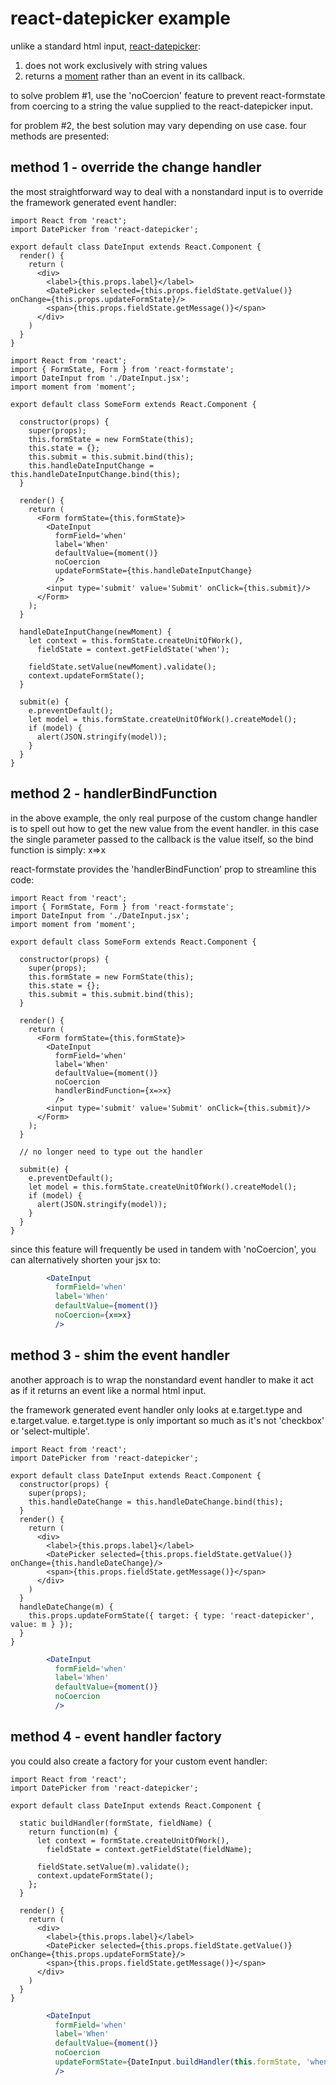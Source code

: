 # react-datepicker example

unlike a standard html input, [react-datepicker](https://github.com/Hacker0x01/react-datepicker):

1. does not work exclusively with string values
2. returns a [moment](http://momentjs.com/) rather than an event in its callback.

to solve problem #1, use the 'noCoercion' feature to prevent react-formstate from coercing to a string the value supplied to the react-datepicker input.

for problem #2, the best solution may vary depending on use case. four methods are presented:

## method 1 - override the change handler

the most straightforward way to deal with a nonstandard input is to override the framework generated event handler:

```es6
import React from 'react';
import DatePicker from 'react-datepicker';

export default class DateInput extends React.Component {
  render() {
    return (
      <div>
        <label>{this.props.label}</label>
        <DatePicker selected={this.props.fieldState.getValue()} onChange={this.props.updateFormState}/>
        <span>{this.props.fieldState.getMessage()}</span>
      </div>
    )
  }
}
```

```es6
import React from 'react';
import { FormState, Form } from 'react-formstate';
import DateInput from './DateInput.jsx';
import moment from 'moment';

export default class SomeForm extends React.Component {

  constructor(props) {
    super(props);
    this.formState = new FormState(this);
    this.state = {};
    this.submit = this.submit.bind(this);
    this.handleDateInputChange = this.handleDateInputChange.bind(this);
  }

  render() {
    return (
      <Form formState={this.formState}>
        <DateInput
          formField='when'
          label='When'
          defaultValue={moment()}
          noCoercion
          updateFormState={this.handleDateInputChange}
          />
        <input type='submit' value='Submit' onClick={this.submit}/>
      </Form>
    );
  }

  handleDateInputChange(newMoment) {
    let context = this.formState.createUnitOfWork(),
      fieldState = context.getFieldState('when');

    fieldState.setValue(newMoment).validate();
    context.updateFormState();
  }

  submit(e) {
    e.preventDefault();
    let model = this.formState.createUnitOfWork().createModel();
    if (model) {
      alert(JSON.stringify(model));
    }
  }
}
```

## method 2 - handlerBindFunction

in the above example, the only real purpose of the custom change handler is to spell out how to get the new value from the event handler. in this case the single parameter passed to the callback is the value itself, so the bind function is simply: x=>x

react-formstate provides the 'handlerBindFunction' prop to streamline this code:

```es6
import React from 'react';
import { FormState, Form } from 'react-formstate';
import DateInput from './DateInput.jsx';
import moment from 'moment';

export default class SomeForm extends React.Component {

  constructor(props) {
    super(props);
    this.formState = new FormState(this);
    this.state = {};
    this.submit = this.submit.bind(this);
  }

  render() {
    return (
      <Form formState={this.formState}>
        <DateInput
          formField='when'
          label='When'
          defaultValue={moment()}
          noCoercion
          handlerBindFunction={x=>x}
          />
        <input type='submit' value='Submit' onClick={this.submit}/>
      </Form>
    );
  }

  // no longer need to type out the handler

  submit(e) {
    e.preventDefault();
    let model = this.formState.createUnitOfWork().createModel();
    if (model) {
      alert(JSON.stringify(model));
    }
  }
}
```

since this feature will frequently be used in tandem with 'noCoercion', you can alternatively shorten your jsx to:

```jsx
        <DateInput
          formField='when'
          label='When'
          defaultValue={moment()}
          noCoercion={x=>x}
          />
```

## method 3 - shim the event handler

another approach is to wrap the nonstandard event handler to make it act as if it returns an event like a normal html input.

the framework generated event handler only looks at e.target.type and e.target.value. e.target.type is only important so much as it's not 'checkbox' or 'select-multiple'.

```es6
import React from 'react';
import DatePicker from 'react-datepicker';

export default class DateInput extends React.Component {
  constructor(props) {
    super(props);
    this.handleDateChange = this.handleDateChange.bind(this);
  }
  render() {
    return (
      <div>
        <label>{this.props.label}</label>
        <DatePicker selected={this.props.fieldState.getValue()} onChange={this.handleDateChange}/>
        <span>{this.props.fieldState.getMessage()}</span>
      </div>
    )
  }
  handleDateChange(m) {
    this.props.updateFormState({ target: { type: 'react-datepicker', value: m } });
  }
}
```

```jsx
        <DateInput
          formField='when'
          label='When'
          defaultValue={moment()}
          noCoercion
          />
```

## method 4 - event handler factory

you could also create a factory for your custom event handler:

```es6
import React from 'react';
import DatePicker from 'react-datepicker';

export default class DateInput extends React.Component {

  static buildHandler(formState, fieldName) {
    return function(m) {
      let context = formState.createUnitOfWork(),
        fieldState = context.getFieldState(fieldName);

      fieldState.setValue(m).validate();
      context.updateFormState();
    };
  }

  render() {
    return (
      <div>
        <label>{this.props.label}</label>
        <DatePicker selected={this.props.fieldState.getValue()} onChange={this.props.updateFormState}/>
        <span>{this.props.fieldState.getMessage()}</span>
      </div>
    )
  }
}
```

```jsx
        <DateInput
          formField='when'
          label='When'
          defaultValue={moment()}
          noCoercion
          updateFormState={DateInput.buildHandler(this.formState, 'when')}
          />
```
